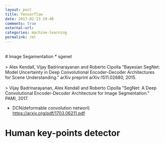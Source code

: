 ```yaml
---
layout: post
title: Tensorflow
date: 2017-02-13 19:40
comments: true
external-url:
categories: machine-learning
permalink: /ml
---
```

<br>
# Image Segamentation
* sgenet<br>
<https://github.com/solin319/incubator-mxnet/tree/solin-patch-segnet/example/segnet><br>
><http://arxiv.org/abs/1511.02680> Alex Kendall, Vijay Badrinarayanan and Roberto Cipolla "Bayesian SegNet: Model Uncertainty in Deep Convolutional Encoder-Decoder Architectures for Scene Understanding." arXiv preprint arXiv:1511.02680, 2015.<br><br>
><http://arxiv.org/abs/1511.00561> Vijay Badrinarayanan, Alex Kendall and Roberto Cipolla "SegNet: A Deep Convolutional Encoder-Decoder Architecture for Image Segmentation." PAMI, 2017.


* DCN(deformable convolution networl)<br>
<https://arxiv.org/pdf/1703.06211.pdf>

# Human key-points detector
